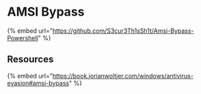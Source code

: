 # AMSI Bypass





{% embed url="https://github.com/S3cur3Th1sSh1t/Amsi-Bypass-Powershell" %}





## Resources&#x20;

{% embed url="https://book.jorianwoltjer.com/windows/antivirus-evasion#amsi-bypass" %}
